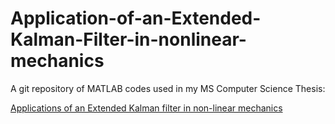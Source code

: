 # Application-of-an-Extended-Kalman-Filter-in-nonlinear-mechanics
A git repository of MATLAB codes used in my MS Computer Science Thesis:

<a href="https://physlab.org/story/applications-of-an-extended-kalman-filter-in-non-linear-mechanics">Applications of an Extended Kalman filter in non-linear mechanics</a>
